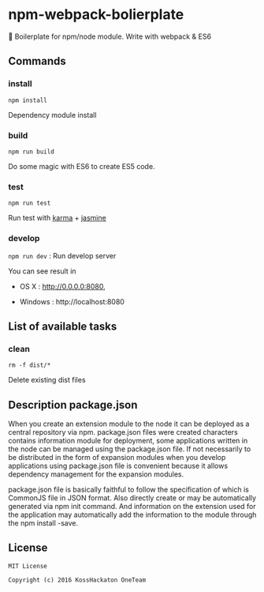 # npm-webpack-bolierplate
:page_with_curl: Boilerplate for npm/node module. Write with webpack & ES6

## Commands
### install
`npm install`

Dependency module install
### build

`npm run build`

Do some magic with ES6 to create ES5 code.

### test

`npm run test`

Run test with [karma](https://karma-runner.github.io) + [jasmine](http://jasmine.github.io/2.5/introduction.html)

### develop
`npm run dev` : Run develop server

You can see result in

* OS X : http://0.0.0.0:8080,

* Windows : http://localhost:8080

## List of available tasks

### clean

 `rm -f dist/*`

 Delete existing dist files

## Description package.json

When you create an extension module to the node it can be deployed as a central repository via npm. package.json files were created characters contains information module for deployment, some applications written in the node can be managed using the package.json file. If not necessarily to be distributed in the form of expansion modules when you develop applications using package.json file is convenient because it allows dependency management for the expansion modules.

package.json file is basically faithful to follow the specification of which is CommonJS file in JSON format. Also directly create or may be automatically generated via npm init command. And information on the extension used for the application may automatically add the information to the module through the npm install -save.

## License
```
MIT License

Copyright (c) 2016 KossHackaton OneTeam
```
